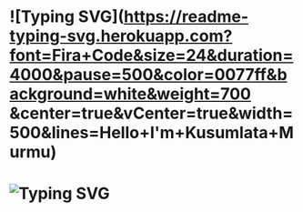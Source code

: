 # ![Typing SVG](https://readme-typing-svg.herokuapp.com?font=Fira+Code&size=24&duration=4000&pause=500&color=0077ff&background=white&weight=700 &center=true&vCenter=true&width=500&lines=Hello+I'm+Kusumlata+Murmu)<br>
# ![Typing SVG](https://readme-typing-svg.herokuapp.com?font=Fira+Code&size=24&duration=4000&pause=500&color=0077ff&center=true&vCenter=true&width=500&lines=I'm+an+Aspiring+AI/ML+Engineer;Full-Stack+Web+Development;I+love+coding!)

